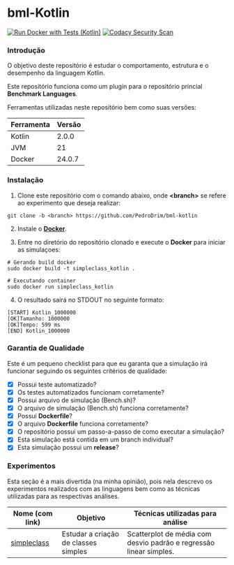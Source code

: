 # bml-Kotlin

[![Run Docker with Tests (Kotlin)](https://github.com/PedroDrim/bml-kotlin/actions/workflows/kotlin.yml/badge.svg?branch=simpleclass)](https://github.com/PedroDrim/bml-kotlin/actions/workflows/kotlin.yml)
[![Codacy Security Scan](https://github.com/PedroDrim/bml-kotlin/actions/workflows/codacy.yml/badge.svg?branch=simpleclass)](https://github.com/PedroDrim/bml-kotlin/actions/workflows/codacy.yml)

### Introdução

O objetivo deste repositório é estudar o comportamento, estrutura e o desempenho da linguagem Kotlin.

Este repositório funciona como um plugin para o repositório princial **Benchmark Languages**.

Ferramentas utilizadas neste repositório bem como suas versões:

|Ferramenta |Versão  |
|-----------|--------|
|Kotlin     |2.0.0   |
|JVM        |21      |
|Docker     |24.0.7  |

### Instalação

1. Clone este repositório com o comando abaixo, onde **\<branch\>** se refere ao experimento que deseja realizar:

```
git clone -b <branch> https://github.com/PedroDrim/bml-kotlin
```

2. Instale o [**Docker**](https://docs.docker.com/engine/install/).

3. Entre no diretório do repositório clonado e execute o **Docker** para iniciar as simulaçoes:

```
# Gerando build docker
sudo docker build -t simpleclass_kotlin .

# Executando container
sudo docker run simpleclass_kotlin
```

4. O resultado sairá no STDOUT no seguinte formato:

```
[START] Kotlin_1000000
[OK]Tamanho: 1000000
[OK]Tempo: 599 ms
[END] Kotlin_1000000
```

### Garantia de Qualidade

Este é um pequeno checklist para que eu garanta que a simulação irá funcionar seguindo os seguintes critérios de qualidade:

- [x] Possui teste automatizado?
- [x] Os testes automatizados funcionam corretamente?
- [x] Possui arquivo de simulação (Bench.sh)?
- [x] O arquivo de simulação (Bench.sh) funciona corretamente?
- [x] Possui **Dockerfile**?
- [x] O arquivo **Dockerfile** funciona corretamente?
- [x] O repositório possui um passo-a-passo de como executar a simulação?
- [x] Esta simulação está contida em um branch individual?
- [x] Esta simulação possui um **release**?

### Experimentos

Esta seção é a mais divertida (na minha opinião), pois nela descrevo os experimentos realizados com as linguagens bem como as técnicas utilizadas para as respectivas análises.

| Nome (com link) | Objetivo | Técnicas utilizadas para análise |
|-----------------|----------|----------------------------------|
| [simpleclass](https://github.com/PedroDrim/Benchmark-Languages/blob/simpleclass/Documents/simpleclass.md) | Estudar a criação de classes simples | Scatterplot de média com desvio padrão e regressão linear simples.|
